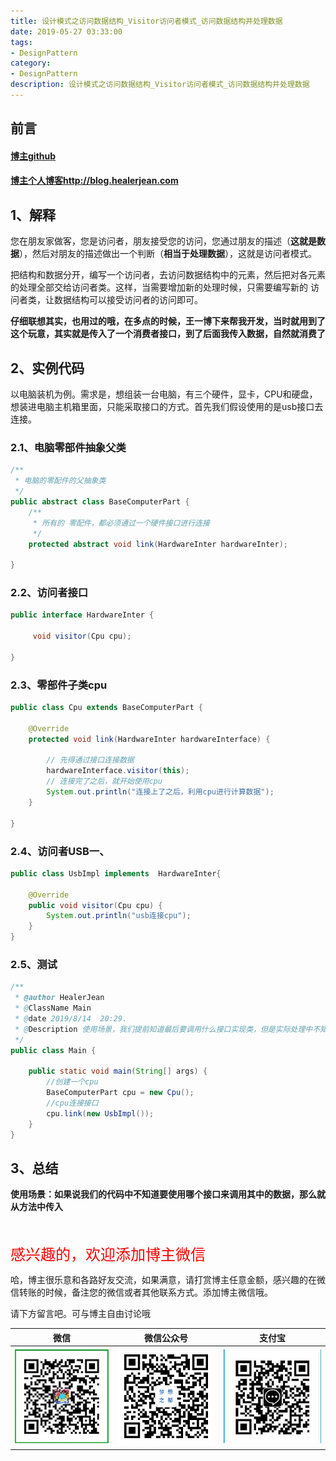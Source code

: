 ```yaml
---
title: 设计模式之访问数据结构_Visitor访问者模式_访问数据结构并处理数据
date: 2019-05-27 03:33:00
tags: 
- DesignPattern
category: 
- DesignPattern
description: 设计模式之访问数据结构_Visitor访问者模式_访问数据结构并处理数据
---
```


<!-- 

https://raw.githubusercontent.com/HealerJean/HealerJean.github.io/master/blogImages/
　　首行缩进

<font  clalss="healerColor" color="red" size="5" >     </font>

<font  clalss="healerSize"  size="5" >     </font>
-->




## 前言

#### [博主github](https://github.com/HealerJean)
#### [博主个人博客http://blog.healerjean.com](http://HealerJean.github.io)    



## 1、解释

您在朋友家做客，您是访问者，朋友接受您的访问，您通过朋友的描述（**这就是数据**），然后对朋友的描述做出一个判断（**相当于处理数据**），这就是访问者模式。    

把结构和数据分开，编写一个访问者，去访问数据结构中的元素，然后把对各元素的处理全部交给访问者类。这样，当需要增加新的处理时候，只需要编写新的 访问者类，让数据结构可以接受访问者的访问即可。    



**仔细联想其实，也用过的哦，在多点的时候，王一博下来帮我开发，当时就用到了这个玩意，其实就是传入了一个消费者接口，到了后面我传入数据，自然就消费了** 





## 2、实例代码

以电脑装机为例。需求是，想组装一台电脑，有三个硬件，显卡，CPU和硬盘，想装进电脑主机箱里面，只能采取接口的方式。首先我们假设使用的是usb接口去连接。    





### 2.1、电脑零部件抽象父类 

```java
/**
 * 电脑的零配件的父抽象类
 */
public abstract class BaseComputerPart {
    /**
     * 所有的 零配件，都必须通过一个硬件接口进行连接
     */
    protected abstract void link(HardwareInter hardwareInter);

}
```



### 2.2、访问者接口



```java
public interface HardwareInter {

     void visitor(Cpu cpu);

}

```



### 2.3、零部件子类cpu



```java
public class Cpu extends BaseComputerPart {

    @Override
    protected void link(HardwareInter hardwareInterface) {

        // 先得通过接口连接数据
        hardwareInterface.visitor(this);
        // 连接完了之后，就开始使用cpu
        System.out.println("连接上了之后，利用cpu进行计算数据");
    }

}

```



### 2.4、访问者USB一、

```java
public class UsbImpl implements  HardwareInter{

    @Override
    public void visitor(Cpu cpu) {
        System.out.println("usb连接cpu");
    }
}

```



### 2.5、测试

```java
/**
 * @author HealerJean
 * @ClassName Main
 * @date 2019/8/14  20:29.
 * @Description 使用场景，我们提前知道最后要调用什么接口实现类，但是实际处理中不知道调用哪个接口，可以预先传入接口
 */
public class Main {

    public static void main(String[] args) {
        //创建一个cpu
        BaseComputerPart cpu = new Cpu();
        //cpu连接接口
        cpu.link(new UsbImpl());
    }
}

```



## 3、总结



**使用场景：如果说我们的代码中不知道要使用哪个接口来调用其中的数据，那么就从方法中传入**







<br/>
<br/>

<font  color="red" size="5" >     
感兴趣的，欢迎添加博主微信
 </font>

<br/>



哈，博主很乐意和各路好友交流，如果满意，请打赏博主任意金额，感兴趣的在微信转账的时候，备注您的微信或者其他联系方式。添加博主微信哦。    

请下方留言吧。可与博主自由讨论哦

|微信 | 微信公众号|支付宝|
|:-------:|:-------:|:------:|
| ![微信](https://raw.githubusercontent.com/HealerJean/HealerJean.github.io/master/assets/img/tctip/weixin.jpg)|![微信公众号](https://raw.githubusercontent.com/HealerJean/HealerJean.github.io/master/assets/img/my/qrcode_for_gh_a23c07a2da9e_258.jpg)|![支付宝](https://raw.githubusercontent.com/HealerJean/HealerJean.github.io/master/assets/img/tctip/alpay.jpg) |



<!-- Gitalk 评论 start  -->

<link rel="stylesheet" href="https://unpkg.com/gitalk/dist/gitalk.css">
<script src="https://unpkg.com/gitalk@latest/dist/gitalk.min.js"></script> 
<div id="gitalk-container"></div>    
 <script type="text/javascript">
    var gitalk = new Gitalk({
		clientID: `1d164cd85549874d0e3a`,
		clientSecret: `527c3d223d1e6608953e835b547061037d140355`,
		repo: `HealerJean.github.io`,
		owner: 'HealerJean',
		admin: ['HealerJean'],
		id: 'MT6tVajNwkKZQ9Yc',
    });
    gitalk.render('gitalk-container');
</script> 

<!-- Gitalk end -->

